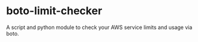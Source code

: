 # boto-limit-checker
A script and python module to check your AWS service limits and usage via boto.
